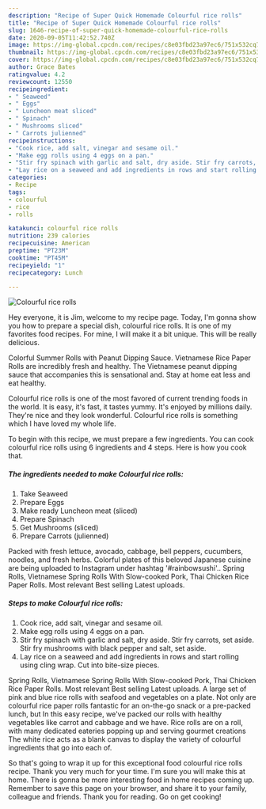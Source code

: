 ```yaml
---
description: "Recipe of Super Quick Homemade Colourful rice rolls"
title: "Recipe of Super Quick Homemade Colourful rice rolls"
slug: 1646-recipe-of-super-quick-homemade-colourful-rice-rolls
date: 2020-09-05T11:42:52.740Z
image: https://img-global.cpcdn.com/recipes/c8e03fbd23a97ec6/751x532cq70/colourful-rice-rolls-recipe-main-photo.jpg
thumbnail: https://img-global.cpcdn.com/recipes/c8e03fbd23a97ec6/751x532cq70/colourful-rice-rolls-recipe-main-photo.jpg
cover: https://img-global.cpcdn.com/recipes/c8e03fbd23a97ec6/751x532cq70/colourful-rice-rolls-recipe-main-photo.jpg
author: Grace Bates
ratingvalue: 4.2
reviewcount: 12550
recipeingredient:
- " Seaweed"
- " Eggs"
- " Luncheon meat sliced"
- " Spinach"
- " Mushrooms sliced"
- " Carrots julienned"
recipeinstructions:
- "Cook rice, add salt, vinegar and sesame oil."
- "Make egg rolls using 4 eggs on a pan."
- "Stir fry spinach with garlic and salt, dry aside. Stir fry carrots, set aside. Stir fry mushrooms with black pepper and salt, set aside."
- "Lay rice on a seaweed and add ingredients in rows and start rolling using cling wrap. Cut into bite-size pieces."
categories:
- Recipe
tags:
- colourful
- rice
- rolls

katakunci: colourful rice rolls 
nutrition: 239 calories
recipecuisine: American
preptime: "PT23M"
cooktime: "PT45M"
recipeyield: "1"
recipecategory: Lunch

---
```



![Colourful rice rolls](https://img-global.cpcdn.com/recipes/c8e03fbd23a97ec6/751x532cq70/colourful-rice-rolls-recipe-main-photo.jpg)

Hey everyone, it is Jim, welcome to my recipe page. Today, I'm gonna show you how to prepare a special dish, colourful rice rolls. It is one of my favorites food recipes. For mine, I will make it a bit unique. This will be really delicious.

Colorful Summer Rolls with Peanut Dipping Sauce. Vietnamese Rice Paper Rolls are incredibly fresh and healthy. The Vietnamese peanut dipping sauce that accompanies this is sensational and. Stay at home eat less and eat healthy.

Colourful rice rolls is one of the most favored of current trending foods in the world. It is easy, it's fast, it tastes yummy. It's enjoyed by millions daily. They're nice and they look wonderful. Colourful rice rolls is something which I have loved my whole life.


To begin with this recipe, we must prepare a few ingredients. You can cook colourful rice rolls using 6 ingredients and 4 steps. Here is how you cook that.

<!--inarticleads1-->

##### The ingredients needed to make Colourful rice rolls:

1. Take  Seaweed
1. Prepare  Eggs
1. Make ready  Luncheon meat (sliced)
1. Prepare  Spinach
1. Get  Mushrooms (sliced)
1. Prepare  Carrots (julienned)


Packed with fresh lettuce, avocado, cabbage, bell peppers, cucumbers, noodles, and fresh herbs. Colorful plates of this beloved Japanese cuisine are being uploaded to Instagram under hashtag &#39;#rainbowsushi&#39;.. Spring Rolls, Vietnamese Spring Rolls With Slow-cooked Pork, Thai Chicken Rice Paper Rolls. Most relevant Best selling Latest uploads. 

<!--inarticleads2-->

##### Steps to make Colourful rice rolls:

1. Cook rice, add salt, vinegar and sesame oil.
1. Make egg rolls using 4 eggs on a pan.
1. Stir fry spinach with garlic and salt, dry aside. Stir fry carrots, set aside. Stir fry mushrooms with black pepper and salt, set aside.
1. Lay rice on a seaweed and add ingredients in rows and start rolling using cling wrap. Cut into bite-size pieces.


Spring Rolls, Vietnamese Spring Rolls With Slow-cooked Pork, Thai Chicken Rice Paper Rolls. Most relevant Best selling Latest uploads. A large set of pink and blue rice rolls with seafood and vegetables on a plate. Not only are colourful rice paper rolls fantastic for an on-the-go snack or a pre-packed lunch, but In this easy recipe, we&#39;ve packed our rolls with healthy vegetables like carrot and cabbage and we have. Rice rolls are on a roll, with many dedicated eateries popping up and serving gourmet creations The white rice acts as a blank canvas to display the variety of colourful ingredients that go into each of. 

So that's going to wrap it up for this exceptional food colourful rice rolls recipe. Thank you very much for your time. I'm sure you will make this at home. There is gonna be more interesting food in home recipes coming up. Remember to save this page on your browser, and share it to your family, colleague and friends. Thank you for reading. Go on get cooking!
